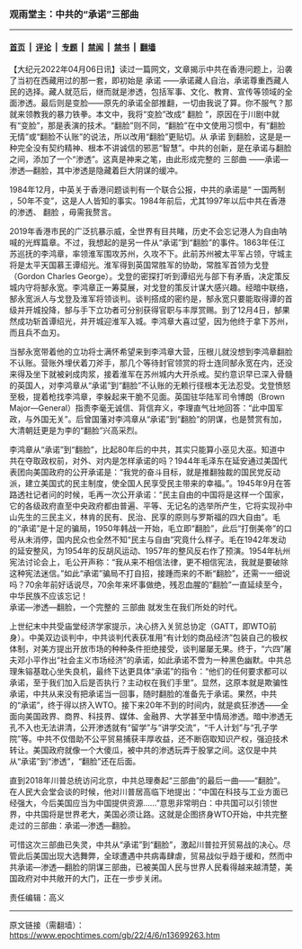 ### 观雨堂主：中共的“承诺”三部曲

---

#### [首页](../../../..?n13699263) &nbsp;|&nbsp; [评论](../../../../../epoch-comment?n13699263) &nbsp;|&nbsp; [专题](../../../../../epoch-special?n13699263) &nbsp;|&nbsp; [禁闻](../../../../../epoch-news?n13699263) &nbsp;|&nbsp; [禁书](../../../../../books?n13699263) &nbsp;|&nbsp; [翻墙](https://github.com/gfw-breaker/nogfw/blob/master/README.md?n13699263)


<div class="post_content" id="artbody" itemprop="articleBody">
 <!-- article content begin -->
 <p>
  【大纪元2022年04月06日讯】读过一篇网文，文章揭示中共在香港问题上，沿袭了当初在西藏用过的那一套，即初始是
  <ok href="https://www.epochtimes.com/gb/tag/%E6%89%BF%E8%AF%BA.html">
   承诺
  </ok>
  ——承诺藏人自治，承诺尊重西藏人民的选择。藏人就范后，继而就是渗透，包括军事、文化、教育、宣传等领域的全面渗透。最后则是变脸——原先的承诺全部推翻，一切由我说了算。你不服气？那就来领教我的暴力铁拳。本文中，我将“变脸”改成“
  <ok href="https://www.epochtimes.com/gb/tag/%E7%BF%BB%E8%84%B8.html">
   翻脸
  </ok>
  ”，原因在于川剧中就有“变脸”，那是表演的技术。“翻脸”则不同，“翻脸”在中文使用习惯中，有“翻脸无情”或“翻脸不认账”的说法，所以改用“翻脸”更贴切。从
  <ok href="https://www.epochtimes.com/gb/tag/%E6%89%BF%E8%AF%BA.html">
   承诺
  </ok>
  到翻脸，这是是一种完全没有契约精神、根本不讲诚信的邪恶“智慧”。中共的创新，是在承诺与翻脸之间，添加了一个“渗透”。这真是神来之笔，由此形成完整的
  <ok href="https://www.epochtimes.com/gb/tag/%E4%B8%89%E9%83%A8%E6%9B%B2.html">
   三部曲
  </ok>
  ——承诺—渗透—翻脸，其中渗透是隐藏着巨大阴谋的缓冲。
 </p>
 <p>
  1984年12月，中英关于香港问题谈判有一个联合公报，中共的承诺是“
  <ok href="https://www.epochtimes.com/gb/tag/%E4%B8%80%E5%9B%BD%E4%B8%A4%E5%88%B6.html">
   一国两制
  </ok>
  ，50年不变”，这是人人皆知的事实。1984年前后，尤其1997年以后中共在香港的渗透、
  <ok href="https://www.epochtimes.com/gb/tag/%E7%BF%BB%E8%84%B8.html">
   翻脸
  </ok>
  ，毋需我赘言。
 </p>
 <p>
  2019年香港市民的广泛抗暴示威，全世界有目共睹，历史不会忘记港人为自由呐喊的光辉篇章。不过，我想起的是另一件从“承诺”到“翻脸”的事件。1863年任江苏巡抚的李鸿章，率领淮军围攻苏州，久攻不下。此前苏州被太平军占领，守城主将是太平天国慕王谭绍光。淮军得到英国常胜军的协助，常胜军首领为戈登（Gordon Charles George）。戈登的密探打听到谭绍光与部下有矛盾，决定策反城内守将郜永宽。李鸿章正一筹莫展，对戈登的策反计谋大感兴趣。经暗中联络，郜永宽派人与戈登及淮军将领谈判。谈判搭成的密约是，郜永宽只要能取得谭的首级并开城投降，郜与手下立功者可分别获得官职与丰厚赏赐。到了12月4日，郜果然成功斩首谭绍光，并开城迎淮军入城。李鸿章大喜过望，因为他终于拿下苏州，而且兵不血刃。
 </p>
 <p>
  当郜永宽带着他的立功将士满怀希望来到李鸿章大营，压根儿就没想到李鸿章翻脸不认账。营账外埋伏着刀斧手，那几个等待封官领赏的将士连同郜永宽在内，还没来得及坐下就被剁成肉浆，接着淮军在苏州城内大开杀戒。契约意识早已深入骨髓的英国人，对李鸿章从“承诺”到“翻脸”不认账的无赖行径根本无法忍受。戈登愤怒至极，提着枪找李鸿章，李躲起来干脆不见面。英国驻华陆军司令博朗（Brown Major—General）指责李毫无诚信、背信弃义，李理直气壮地回答：“此中国军政，与外国无关”。后曾国藩对李鸿章从“承诺”到“翻脸”的阴谋，也是赞赏有加，大清朝廷更是为李的“翻脸”兴高采烈。
 </p>
 <p>
  李鸿章从“承诺”到“翻脸”，比起80年后的中共，其实只能算小巫见大巫。知道中共在夺取政权前，对外、对内是怎样承诺的吗？1944年毛泽东在延安通过美国代表团向美国政府的公开承诺是：“我党的奋斗目标，就是推翻独裁的国民党反动派，建立美国式的民主制度，使全国人民享受民主带来的幸福。”。1945年9月在答路透社记者问的时候，毛再一次公开承诺：“民主自由的中国将是这样一个国家，它的各级政府直至中央政府都由普遍、平等、无记名的选举所产生，它将实现孙中山先生的三民主义，林肯的民有、民治、民享的原则与罗斯福的四大自由”。毛的“承诺”是十足的骗局，1950年韩战一开始，毛立即“翻脸”，此后“打倒美帝”的口号从未消停，国内民众也全然不知“民主与自由”究竟什么样子。毛在1942年发动的延安整风，为1954年的反胡风运动、1957年的整风反右作了预演。1954年杭州宪法讨论会上，毛公开声称：“我从来不相信法律，更不相信宪法，我就是要破除这种宪法迷信。”如此“承诺”骗局不打自招，接踵而来的不断“翻脸”，还需一一细说吗？70余年前好话说尽，70余年来坏事做绝，残忍血腥的“翻脸”一直延续至今，中华民族不应该忘记！
  <br/>
  承诺—渗透—翻脸，一个完整的
  <ok href="https://www.epochtimes.com/gb/tag/%E4%B8%89%E9%83%A8%E6%9B%B2.html">
   三部曲
  </ok>
  就发生在我们所处的时代。
 </p>
 <p>
  上世纪末中共受庙堂经济学家提示，决心挤入关贸总协定（GATT，即WTO前身）。中美双边谈判中，中共谈判代表获准用“有计划的商品经济”包装自己的极权体制，对美方提出开放市场的种种条件拒绝接受，谈判屡屡无果。终于，“六四”屠夫邓小平作出“社会主义市场经济”的承诺，如此承诺不啻为一种黑色幽默。中共总理朱镕基耽心坐失良机，最终下达更具体“承诺”的指令：“他们的任何要求都可以承诺，至于我们加入后是否执行？主动权在我们手里”。显然，这原本就是欺骗性承诺，中共从来没有把承诺当一回事，随时翻脸的准备先于承诺。果然，中共的“承诺”，终于得以挤入WTO。接下来20年不到的时间内，就是疯狂渗透——全面向美国政界、商界、科技界、媒体、金融界、大学甚至中情局渗透。暗中渗透无孔不入也无法讲清，公开渗透就有“留学”与“讲学交流”，“千人计划”与“孔子学院”等。中共不仅借助不公平贸易捕获丰厚收益，还不断窃取知识产权，强迫技术转让。美国政府就像一个大傻瓜，被中共的渗透玩弄于股掌之间。这仅是中共从“承诺”到“渗透”，“翻脸”还在后面。
 </p>
 <p>
  直到2018年川普总统访问北京，中共总理奏起“三部曲”的最后一曲——“翻脸”。在人民大会堂会谈的时候，他对川普居高临下地提出：“中国在科技与工业方面已经强大，今后美国应当为中国提供资源……”意思非常明白：中共国可以引领世界，中共国将是世界老大，美国必须让路。这就是企图挤身WTO开始，中共完整走过的三部曲：承诺—渗透—翻脸。
 </p>
 <p>
  可惜这次三部曲已失灵，中共从“承诺”到“翻脸”，激起川普拉开贸易战的决心。尽管此后美国出现大选舞弊，全球遭遇中共病毒肆虐，贸易战似乎趋于缓和，然而中共承诺—渗透—翻脸的阴谋三部曲，已被美国人民与世界人民看得越来越清楚，美国政府对中共敞开的大门，正在一步步关闭。
 </p>
 <p>
  责任编辑：高义
 </p>
 <!-- article content end -->
 <div id="below_article_ad">
 </div>
</div>


---

原文链接（需翻墙）：https://www.epochtimes.com/gb/22/4/6/n13699263.htm